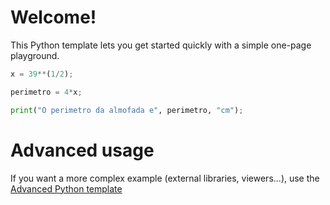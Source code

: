 # Welcome!

This Python template lets you get started quickly with a simple one-page playground.

```python runnable
x = 39**(1/2);

perimetro = 4*x;

print("O perimetro da almofada e", perimetro, "cm");
```

# Advanced usage

If you want a more complex example (external libraries, viewers...), use the [Advanced Python template](https://tech.io/select-repo/429)

